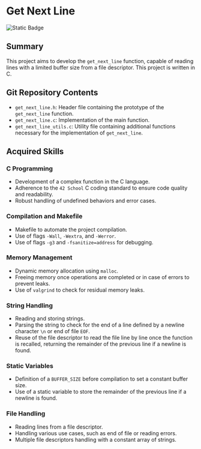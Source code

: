 # Get Next Line

![Static Badge](https://img.shields.io/badge/lang-fr-red?labelColor=blue&link=https%3A%2F%2Fgithub.com%2Fsemx2a%2Fget_next_line%2Fblob%2Fmain%2FREADME.fr.md)

## Summary
This project aims to develop the `get_next_line` function, capable of reading lines with a limited buffer size from a file descriptor. This project is written in C.

## Git Repository Contents

- `get_next_line.h`: Header file containing the prototype of the `get_next_line` function.
- `get_next_line.c`: Implementation of the main function.
- `get_next_line_utils.c`: Utility file containing additional functions necessary for the implementation of `get_next_line`.

## Acquired Skills

### C Programming

- Development of a complex function in the C language.
- Adherence to the `42 School` C coding standard to ensure code quality and readability.
- Robust handling of undefined behaviors and error cases.

### Compilation and Makefile

- Makefile to automate the project compilation.
- Use of flags `-Wall`, `-Wextra`, and `-Werror`.
- Use of flags `-g3` and `-fsanitize=address` for debugging.

### Memory Management

- Dynamic memory allocation using `malloc`.
- Freeing memory once operations are completed or in case of errors to prevent leaks.
- Use of `valgrind` to check for residual memory leaks.

### String Handling

- Reading and storing strings.
- Parsing the string to check for the end of a line defined by a newline character `\n` or end of file `EOF`.
- Reuse of the file descriptor to read the file line by line once the function is recalled, returning the remainder of the previous line if a newline is found.

### Static Variables

- Definition of a `BUFFER_SIZE` before compilation to set a constant buffer size.
- Use of a static variable to store the remainder of the previous line if a newline is found.

### File Handling

- Reading lines from a file descriptor.
- Handling various use cases, such as end of file or reading errors.
- Multiple file descriptors handling with a constant array of strings.
